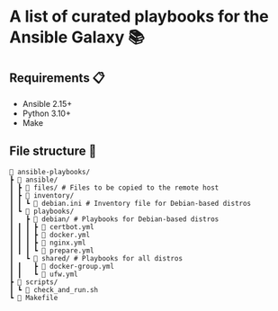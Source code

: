 # A list of curated playbooks for the Ansible Galaxy 📚

## Requirements 📋

- Ansible 2.15+
- Python 3.10+
- Make

## File structure 📁

```
🌳 ansible-playbooks/
┣ 📁 ansible/
┃ ┣ 📁 files/ # Files to be copied to the remote host
┃ ┣ 📁 inventory/
┃ ┃ ┗ 📄 debian.ini # Inventory file for Debian-based distros
┃ ┗ 📁 playbooks/
┃   ┣ 📁 debian/ # Playbooks for Debian-based distros
┃ ┃ ┃ ┣ 📄 certbot.yml
┃ ┃ ┃ ┣ 📄 docker.yml
┃ ┃ ┃ ┣ 📄 nginx.yml
┃ ┃ ┃ ┗ 📄 prepare.yml
┃   ┗ 📁 shared/ # Playbooks for all distros
┃ ┃   ┣ 📄 docker-group.yml
┃ ┃   ┗ 📄 ufw.yml
┣ 📁 scripts/
┃ ┗ 📄 check_and_run.sh
┗ 📄 Makefile
```
